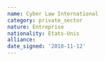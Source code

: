 ```yaml
---
name: Cyber Law International
category: private_sector
nature: Entreprise
nationality: Etats-Unis
alliance: 
date_signed: '2018-11-12'
---
```

    